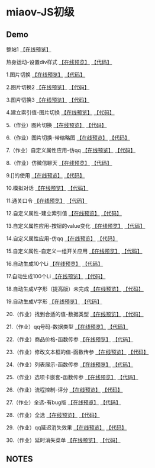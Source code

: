 # miaov-JS初级
## Demo
整站1
[【在线预览】](https://johnchow2017.github.io/Demo/miaov-JS初级/整站/整站1/index.html)<br> 

热身运动-设置div样式 
[【在线预览】](https://johnchow2017.github.io/Demo/miaov-JS初级/热身运动-设置div样式.html) [【代码】](https://github.com/JohnChow2017/miaov-JS/blob/master/miaov-JS%E5%88%9D%E7%BA%A7/%E7%83%AD%E8%BA%AB%E8%BF%90%E5%8A%A8-%E8%AE%BE%E7%BD%AEdiv%E6%A0%B7%E5%BC%8F.html)<br>

1.图片切换
[【在线预览】](https://johnchow2017.github.io/Demo/miaov-JS初级/图片切换.html) [【代码】](https://github.com/JohnChow2017/Demo/blob/master/miaov-JS%E5%88%9D%E7%BA%A7/%E5%9B%BE%E7%89%87%E5%88%87%E6%8D%A2.html)<br>

2.图片切换2
[【在线预览】](https://johnchow2017.github.io/Demo/miaov-JS初级/图片切换2.html) [【代码】](https://github.com/JohnChow2017/Demo/blob/master/miaov-JS%E5%88%9D%E7%BA%A7/%E5%9B%BE%E7%89%87%E5%88%87%E6%8D%A22.html)<br>

3.图片切换3
[【在线预览】](https://johnchow2017.github.io/Demo/miaov-JS初级/图片切换3.html) [【代码】](https://github.com/JohnChow2017/Demo/blob/master/miaov-JS%E5%88%9D%E7%BA%A7/%E5%9B%BE%E7%89%87%E5%88%87%E6%8D%A23.html)<br>

4.建立索引值-图片切换
[【在线预览】](https://johnchow2017.github.io/Demo/miaov-JS初级/建立索引值-图片切换.html) [【代码】](https://github.com/JohnChow2017/Demo/blob/master/miaov-JS%E5%88%9D%E7%BA%A7/%E5%BB%BA%E7%AB%8B%E7%B4%A2%E5%BC%95%E5%80%BC-%E5%9B%BE%E7%89%87%E5%88%87%E6%8D%A2.html)<br>

5.（作业）图片切换
[【在线预览】](https://johnchow2017.github.io/Demo/miaov-JS初级/（作业）图片切换.html) [【代码】](https://github.com/JohnChow2017/Demo/blob/master/miaov-JS%E5%88%9D%E7%BA%A7/%EF%BC%88%E4%BD%9C%E4%B8%9A%EF%BC%89%E5%9B%BE%E7%89%87%E5%88%87%E6%8D%A2.html)<br>

6.（作业）图片切换-带缩略图
[【在线预览】](https://johnchow2017.github.io/Demo/miaov-JS初级/（作业）图片切换-带缩略图.html) [【代码】](https://github.com/JohnChow2017/Demo/blob/master/miaov-JS%E5%88%9D%E7%BA%A7/%EF%BC%88%E4%BD%9C%E4%B8%9A%EF%BC%89%E5%9B%BE%E7%89%87%E5%88%87%E6%8D%A2-%E5%B8%A6%E7%BC%A9%E7%95%A5%E5%9B%BE.html)<br>

7.（作业）自定义属性应用-仿qq
[【在线预览】](https://johnchow2017.github.io/Demo/miaov-JS初级/（作业）自定义属性应用-仿qq.html) [【代码】](https://github.com/JohnChow2017/Demo/blob/master/miaov-JS%E5%88%9D%E7%BA%A7/%EF%BC%88%E4%BD%9C%E4%B8%9A%EF%BC%89%E8%87%AA%E5%AE%9A%E4%B9%89%E5%B1%9E%E6%80%A7%E5%BA%94%E7%94%A8-%E4%BB%BFqq.html)<br>

8.（作业）仿微信聊天
[【在线预览】](https://johnchow2017.github.io/Demo/miaov-JS初级/（作业）仿微信聊天.html) [【代码】](https://github.com/JohnChow2017/Demo/blob/master/miaov-JS%E5%88%9D%E7%BA%A7/%EF%BC%88%E4%BD%9C%E4%B8%9A%EF%BC%89%E4%BB%BF%E5%BE%AE%E4%BF%A1%E8%81%8A%E5%A4%A9.html)<br>

9.[]的使用
[【在线预览】](https://johnchow2017.github.io/Demo/miaov-JS初级/[]的使用.html) [【代码】](https://github.com/JohnChow2017/Demo/blob/master/miaov-JS%E5%88%9D%E7%BA%A7/%5B%5D%E7%9A%84%E4%BD%BF%E7%94%A8.html)<br>

10.模拟对话
[【在线预览】](https://johnchow2017.github.io/Demo/miaov-JS初级/模拟对话.html) [【代码】](https://github.com/JohnChow2017/Demo/blob/master/miaov-JS%E5%88%9D%E7%BA%A7/%E6%A8%A1%E6%8B%9F%E5%AF%B9%E8%AF%9D.html)<br>

11.通关口令
[【在线预览】](https://johnchow2017.github.io/Demo/miaov-JS初级/通关口令.html) [【代码】](https://github.com/JohnChow2017/Demo/blob/master/miaov-JS%E5%88%9D%E7%BA%A7/%E9%80%9A%E5%85%B3%E5%8F%A3%E4%BB%A4.html)<br>

12.自定义属性-建立索引值
[【在线预览】](https://johnchow2017.github.io/Demo/miaov-JS初级/自定义属性-建立索引值.html) [【代码】](https://github.com/JohnChow2017/Demo/blob/master/miaov-JS%E5%88%9D%E7%BA%A7/%E8%87%AA%E5%AE%9A%E4%B9%89%E5%B1%9E%E6%80%A7-%E5%BB%BA%E7%AB%8B%E7%B4%A2%E5%BC%95%E5%80%BC.html)<br>

13.自定义属性应用-按钮的value变化
[【在线预览】](https://johnchow2017.github.io/Demo/miaov-JS初级/自定义属性应用-按钮的value变化.html) [【代码】](https://github.com/JohnChow2017/Demo/blob/master/miaov-JS%E5%88%9D%E7%BA%A7/%E8%87%AA%E5%AE%9A%E4%B9%89%E5%B1%9E%E6%80%A7%E5%BA%94%E7%94%A8-%E6%8C%89%E9%92%AE%E7%9A%84value%E5%8F%98%E5%8C%96.html)<br>

14.自定义属性应用-仿qq
[【在线预览】](https://johnchow2017.github.io/Demo/miaov-JS初级/自定义属性应用-仿qq.html) [【代码】](https://github.com/JohnChow2017/Demo/blob/master/miaov-JS%E5%88%9D%E7%BA%A7/%E8%87%AA%E5%AE%9A%E4%B9%89%E5%B1%9E%E6%80%A7%E5%BA%94%E7%94%A8-%E4%BB%BFqq.html)<br>

15.自定义属性-自定义一组开关应用
[【在线预览】](https://johnchow2017.github.io/Demo/miaov-JS初级/自定义属性-自定义一组开关应用.html) [【代码】](https://github.com/JohnChow2017/Demo/blob/master/miaov-JS%E5%88%9D%E7%BA%A7/%E8%87%AA%E5%AE%9A%E4%B9%89%E5%B1%9E%E6%80%A7-%E8%87%AA%E5%AE%9A%E4%B9%89%E4%B8%80%E7%BB%84%E5%BC%80%E5%85%B3%E5%BA%94%E7%94%A8.html)<br>

16.自动生成10个Li
[【在线预览】](https://johnchow2017.github.io/Demo/miaov-JS初级/自动生成10个Li.html) [【代码】](https://github.com/JohnChow2017/Demo/blob/master/miaov-JS%E5%88%9D%E7%BA%A7/%E8%87%AA%E5%8A%A8%E7%94%9F%E6%88%9010%E4%B8%AALi.html)<br>

17.自动生成100个Li
[【在线预览】](https://johnchow2017.github.io/Demo/miaov-JS初级/自动生成100个Li.html) [【代码】](https://github.com/JohnChow2017/Demo/blob/master/miaov-JS%E5%88%9D%E7%BA%A7/%E8%87%AA%E5%8A%A8%E7%94%9F%E6%88%90100%E4%B8%AALi.html)<br>

18.自动生成V字形（提高版）未完成
[【在线预览】](https://johnchow2017.github.io/Demo/miaov-JS初级/自动生成V字形（提高版）未完成.html) [【代码】](https://github.com/JohnChow2017/Demo/blob/master/miaov-JS%E5%88%9D%E7%BA%A7/%E8%87%AA%E5%8A%A8%E7%94%9F%E6%88%90V%E5%AD%97%E5%BD%A2%EF%BC%88%E6%8F%90%E9%AB%98%E7%89%88%EF%BC%89%E6%9C%AA%E5%AE%8C%E6%88%90.html)<br>

19.自动生成V字形
[【在线预览】](https://johnchow2017.github.io/Demo/miaov-JS初级/自动生成V字形.html) [【代码】](https://github.com/JohnChow2017/Demo/blob/master/miaov-JS%E5%88%9D%E7%BA%A7/%E8%87%AA%E5%8A%A8%E7%94%9F%E6%88%90V%E5%AD%97%E5%BD%A2.html)<br>

20.（作业）找到合适的值-数据类型
[【在线预览】](https://johnchow2017.github.io/Demo/miaov-JS初级/（作业）找到合适的值-数据类型.html) [【代码】](https://github.com/JohnChow2017/miaov-JS/blob/master/miaov-JS%E5%88%9D%E7%BA%A7/%EF%BC%88%E4%BD%9C%E4%B8%9A%EF%BC%89%E6%89%BE%E5%88%B0%E5%90%88%E9%80%82%E7%9A%84%E5%80%BC-%E6%95%B0%E6%8D%AE%E7%B1%BB%E5%9E%8B.html)<br>

21.（作业）qq号码-数据类型
[【在线预览】](https://johnchow2017.github.io/Demo/miaov-JS初级/（作业）qq号码-数据类型.html) [【代码】](https://github.com/JohnChow2017/miaov-JS/blob/master/miaov-JS%E5%88%9D%E7%BA%A7/%EF%BC%88%E4%BD%9C%E4%B8%9A%EF%BC%89qq%E5%8F%B7%E7%A0%81-%E6%95%B0%E6%8D%AE%E7%B1%BB%E5%9E%8B.html)<br>

22.（作业）商品价格-函数传参
[【在线预览】](https://johnchow2017.github.io/Demo/miaov-JS初级/（作业）商品价格-函数传参.html) [【代码】](https://github.com/JohnChow2017/miaov-JS/blob/master/miaov-JS%E5%88%9D%E7%BA%A7/%EF%BC%88%E4%BD%9C%E4%B8%9A%EF%BC%89%E5%95%86%E5%93%81%E4%BB%B7%E6%A0%BC-%E5%87%BD%E6%95%B0%E4%BC%A0%E5%8F%82.html)<br>

23.（作业）修改文本框的值-函数传参
[【在线预览】](https://johnchow2017.github.io/Demo/miaov-JS初级/（作业）修改文本框的值-函数传参) [【代码】](https://github.com/JohnChow2017/miaov-JS/blob/master/miaov-JS%E5%88%9D%E7%BA%A7/%EF%BC%88%E4%BD%9C%E4%B8%9A%EF%BC%89%E4%BF%AE%E6%94%B9%E6%96%87%E6%9C%AC%E6%A1%86%E7%9A%84%E5%80%BC-%E5%87%BD%E6%95%B0%E4%BC%A0%E5%8F%82.html)<br>

24.（作业）列表展示-函数传参
[【在线预览】](https://johnchow2017.github.io/Demo/miaov-JS初级/（作业）列表展示-函数传参) [【代码】](https://github.com/JohnChow2017/miaov-JS/blob/master/miaov-JS%E5%88%9D%E7%BA%A7/%EF%BC%88%E4%BD%9C%E4%B8%9A%EF%BC%89%E5%88%97%E8%A1%A8%E5%B1%95%E7%A4%BA-%E5%87%BD%E6%95%B0%E4%BC%A0%E5%8F%82.html)<br>

25.（作业）选项卡嵌套-函数传参
[【在线预览】](https://johnchow2017.github.io/Demo/miaov-JS初级/（作业）选项卡嵌套-函数传参) [【代码】](https://github.com/JohnChow2017/miaov-JS/blob/master/miaov-JS%E5%88%9D%E7%BA%A7/%EF%BC%88%E4%BD%9C%E4%B8%9A%EF%BC%89%E9%80%89%E9%A1%B9%E5%8D%A1%E5%B5%8C%E5%A5%97-%E5%87%BD%E6%95%B0%E4%BC%A0%E5%8F%82.html)<br>

26.（作业）流程控制-评分
[【在线预览】](https://johnchow2017.github.io/Demo/miaov-JS初级/评分) [【代码】](https://github.com/JohnChow2017/Demo/blob/master/miaov-JS%E5%88%9D%E7%BA%A7/%E8%AF%84%E5%88%86.html)<br>

27.（作业）全选-有bug版
[【在线预览】](https://johnchow2017.github.io/Demo/miaov-JS初级/全选（含bug版本）) [【代码】](https://github.com/JohnChow2017/Demo/blob/master/miaov-JS%E5%88%9D%E7%BA%A7/%E5%85%A8%E9%80%89%EF%BC%88%E5%90%ABbug%E7%89%88%E6%9C%AC%EF%BC%89.html)<br>

28.（作业）全选
[【在线预览】](https://johnchow2017.github.io/Demo/miaov-JS初级/全选) [【代码】](https://github.com/JohnChow2017/Demo/blob/master/miaov-JS%E5%88%9D%E7%BA%A7/%E5%85%A8%E9%80%89.html)<br>

29.（作业）qq延迟消失效果
[【在线预览】](https://johnchow2017.github.io/Demo/miaov-JS初级/qq延迟消失效果) [【代码】](https://github.com/JohnChow2017/Demo/blob/master/miaov-JS%E5%88%9D%E7%BA%A7/qq%E5%BB%B6%E8%BF%9F%E6%B6%88%E5%A4%B1%E6%95%88%E6%9E%9C.html)<br>

30.（作业）延时消失菜单
[【在线预览】](https://johnchow2017.github.io/Demo/miaov-JS初级/延时消失菜单) [【代码】](https://github.com/JohnChow2017/Demo/blob/master/miaov-JS%E5%88%9D%E7%BA%A7/%E5%BB%B6%E6%97%B6%E6%B6%88%E5%A4%B1%E8%8F%9C%E5%8D%95.html)<br>


## NOTES
####
